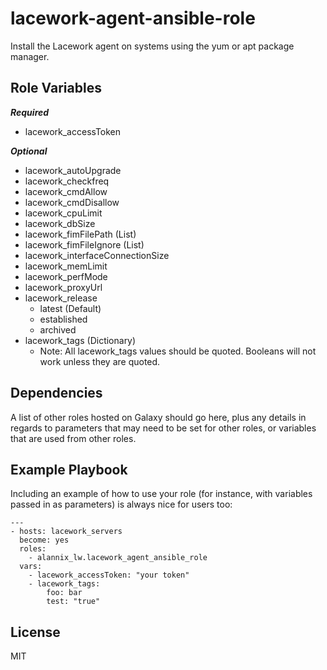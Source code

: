 # lacework-agent-ansible-role

Install the Lacework agent on systems using the yum or apt package manager.

## Role Variables

**_Required_**

- lacework_accessToken

**_Optional_**

- lacework_autoUpgrade
- lacework_checkfreq
- lacework_cmdAllow
- lacework_cmdDisallow
- lacework_cpuLimit
- lacework_dbSize
- lacework_fimFilePath (List)
- lacework_fimFileIgnore (List)
- lacework_interfaceConnectionSize
- lacework_memLimit
- lacework_perfMode
- lacework_proxyUrl
- lacework_release
  - latest (Default)
  - established
  - archived
- lacework_tags (Dictionary)
  - Note: All lacework_tags values should be quoted. Booleans will not work unless they are quoted.

## Dependencies

A list of other roles hosted on Galaxy should go here, plus any details in regards to parameters that may need to be set for other roles, or variables that are used from other roles.

## Example Playbook

Including an example of how to use your role (for instance, with variables passed in as parameters) is always nice for users too:

    ---
    - hosts: lacework_servers
      become: yes
      roles:
        - alannix_lw.lacework_agent_ansible_role
      vars:
        - lacework_accessToken: "your token"
        - lacework_tags:
            foo: bar
            test: "true"

## License

MIT
